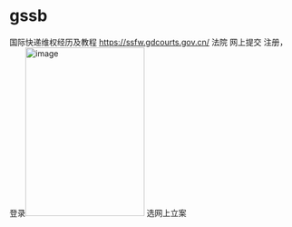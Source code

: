 # gssb
国际快递维权经历及教程
https://ssfw.gdcourts.gov.cn/ 法院 网上提交 注册，登录<img width="210" height="297" alt="image" src="https://github.com/user-attachments/assets/61672fb4-c639-47e4-b1cb-fbec2e7b4e38" />
选网上立案
